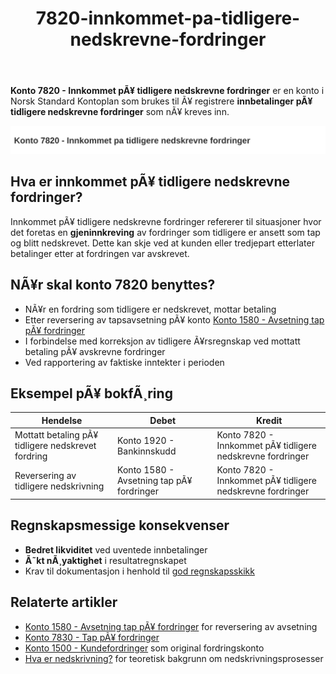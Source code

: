 ﻿---
title: "7820-innkommet-pa-tidligere-nedskrevne-fordringer"
meta_title: "7820-innkommet-pa-tidligere-nedskrevne-fordringer"
meta_description: '**Konto 7820 - Innkommet pÃ¥ tidligere nedskrevne fordringer** er en konto i Norsk Standard Kontoplan som brukes til Ã¥ registrere **innbetalinger pÃ¥ tidligere...'
slug: 7820-innkommet-pa-tidligere-nedskrevne-fordringer
type: blog
layout: pages/single
---

**Konto 7820 - Innkommet pÃ¥ tidligere nedskrevne fordringer** er en konto i Norsk Standard Kontoplan som brukes til Ã¥ registrere **innbetalinger pÃ¥ tidligere nedskrevne fordringer** som nÃ¥ kreves inn.

![Illustrasjon av konto 7820 innkommet pa tidligere nedskrevne fordringer](7820-innkommet-pa-tidligere-nedskrevne-fordringer-image.svg)

## Hva er innkommet pÃ¥ tidligere nedskrevne fordringer?

Innkommet pÃ¥ tidligere nedskrevne fordringer refererer til situasjoner hvor det foretas en **gjeninnkreving** av fordringer som tidligere er ansett som tap og blitt nedskrevet. Dette kan skje ved at kunden eller tredjepart etterlater betalinger etter at fordringen var avskrevet.

## NÃ¥r skal konto 7820 benyttes?

* NÃ¥r en fordring som tidligere er nedskrevet, mottar betaling
* Etter reversering av tapsavsetning pÃ¥ konto [Konto 1580 - Avsetning tap pÃ¥ fordringer](/blogs/kontoplan/1580-avsetning-tap-pa-fordringer "Konto 1580 - Avsetning tap pÃ¥ fordringer")
* I forbindelse med korreksjon av tidligere Ã¥rsregnskap ved mottatt betaling pÃ¥ avskrevne fordringer
* Ved rapportering av faktiske inntekter i perioden

## Eksempel pÃ¥ bokfÃ¸ring

| Hendelse                                                  | Debet                                | Kredit                                                              |
|------------------------------------------------------------|--------------------------------------|----------------------------------------------------------------------|
| Mottatt betaling pÃ¥ tidligere nedskrevet fordring         | Konto 1920 - Bankinnskudd            | Konto 7820 - Innkommet pÃ¥ tidligere nedskrevne fordringer           |
| Reversering av tidligere nedskrivning                      | Konto 1580 - Avsetning tap pÃ¥ fordringer | Konto 7820 - Innkommet pÃ¥ tidligere nedskrevne fordringer       |

## Regnskapsmessige konsekvenser

* **Bedret likviditet** ved uventede innbetalinger
* **Ã˜kt nÃ¸yaktighet** i resultatregnskapet
* Krav til dokumentasjon i henhold til [god regnskapsskikk](/blogs/regnskap/god-regnskapsskikk "God regnskapsskikk - prinsipper og retningslinjer")

## Relaterte artikler

* [Konto 1580 - Avsetning tap pÃ¥ fordringer](/blogs/kontoplan/1580-avsetning-tap-pa-fordringer "Konto 1580 - Avsetning tap pÃ¥ fordringer") for reversering av avsetning
* [Konto 7830 - Tap pÃ¥ fordringer](/blogs/kontoplan/7830-tap-pa-fordringer "Konto 7830 - Tap pÃ¥ fordringer")
* [Konto 1500 - Kundefordringer](/blogs/kontoplan/1500-kundefordringer "Konto 1500 - Kundefordringer") som original fordringskonto
* [Hva er nedskrivning?](/blogs/regnskap/hva-er-nedskrivning "Hva er nedskrivning?") for teoretisk bakgrunn om nedskrivningsprosesser
